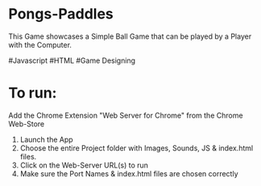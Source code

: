 # Pongs-Paddles

This Game showcases a Simple Ball Game that can be played by a Player with the Computer.


#Javascript
#HTML
#Game Designing

To run:
=======

Add the Chrome Extension "Web Server for Chrome" from the Chrome Web-Store
1. Launch the App
2. Choose the entire Project folder with Images, Sounds, JS & index.html files.
3. Click on the Web-Server URL(s) to run
4. Make sure the Port Names & index.html files are chosen correctly

